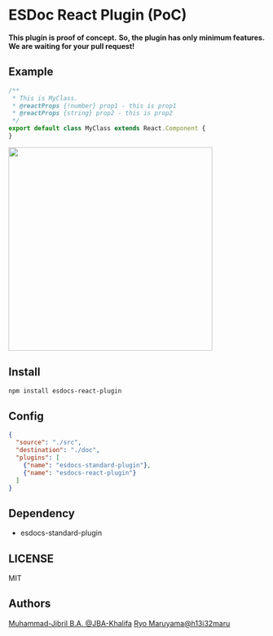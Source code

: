 # ESDoc React Plugin (PoC)
**This plugin is proof of concept.**
**So, the plugin has only minimum features.**
**We are waiting for your pull request!**

## Example
```js
/**
 * This is MyClass.
 * @reactProps {!number} prop1 - this is prop1
 * @reactProps {string} prop2 - this is prop2
 */
export default class MyClass extends React.Component {
}
```

<img src="https://raw.githubusercontent.com/esdocs/esdocs-plugins/master/esdocs-react-plugin/misc/ss.png" width="400px">

## Install
```bash
npm install esdocs-react-plugin
```

## Config
```json
{
  "source": "./src",
  "destination": "./doc",
  "plugins": [
    {"name": "esdocs-standard-plugin"},
    {"name": "esdocs-react-plugin"}
  ]
}
```

## Dependency
- esdocs-standard-plugin

## LICENSE
MIT

## Authors
[Muhammad-Jibril B.A. @JBA-Khalifa](https://github.com/JBA-Khalifa)
[Ryo Maruyama@h13i32maru](https://github.com/h13i32maru)
